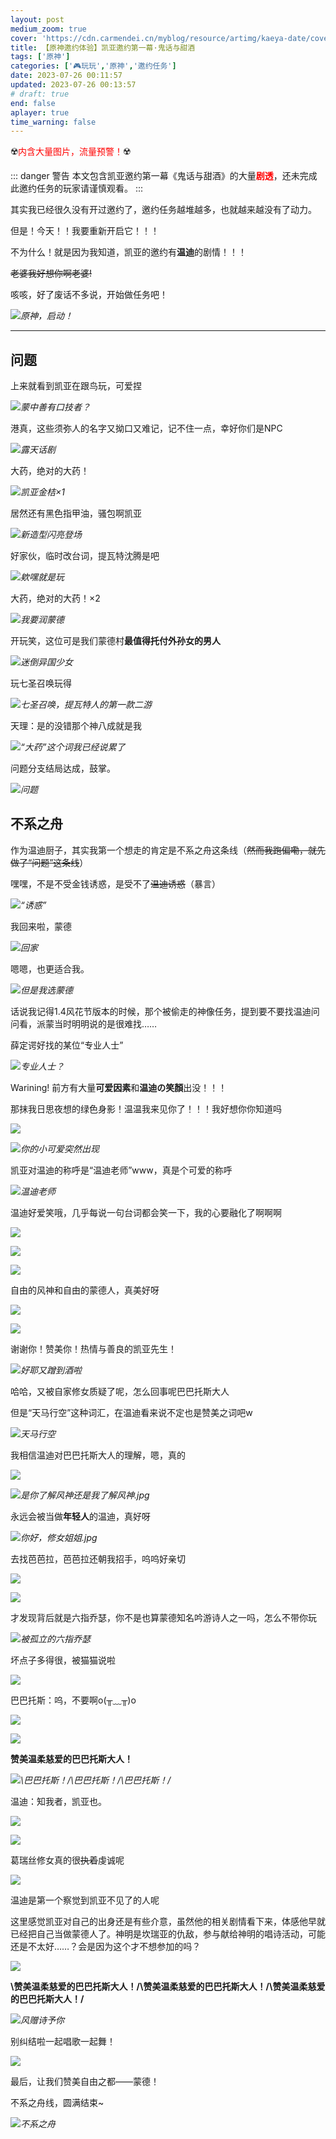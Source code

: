 ```yaml
---
layout: post
medium_zoom: true
cover: 'https://cdn.carmendei.cn/myblog/resource/artimg/kaeya-date/cover.png'
title: 【原神邀约体验】凯亚邀约第一幕·鬼话与甜酒
tags: ['原神']
categories: ['🎮玩玩','原神','邀约任务']
date: 2023-07-26 00:11:57
updated: 2023-07-26 00:13:57
# draft: true
end: false
aplayer: true
time_warning: false
---
```

☢️<font color=red>内含大量图片，流量预警！</font>☢️

<!-- more -->

::: danger 警告
本文包含凯亚邀约第一幕《鬼话与甜酒》的大量<font color=red>**剧透**</font>，还未完成此邀约任务的玩家请谨慎观看。
:::

<!-- >***⚠️警告*** <br/>
>本文包含凯亚邀约第一幕《鬼话与甜酒》的大量 <font color=red>**剧透**</font>，还未完成此邀约任务的玩家请谨慎观看。 -->


<meting-js
 id="33469292"
 server="netease"
 type="song"
 theme="#C20C0C">
</meting-js>


其实我已经很久没有开过邀约了，邀约任务越堆越多，也就越来越没有了动力。

但是！今天！！我要重新开启它！！！

不为什么！就是因为我知道，凯亚的邀约有**温迪**的剧情！！！

~~老婆我好想你啊老婆!~~

咳咳，好了废话不多说，开始做任务吧！

![](https://cdn.carmendei.cn/myblog/resource/artimg/kaeya-date/00-24-11.png)_原神，启动！_

---

## 问题

上来就看到凯亚在跟鸟玩，可爱捏

![](https://cdn.carmendei.cn/myblog/resource/artimg/kaeya-date/00-25-32.png)_蒙中善有口技者？_

港真，这些须弥人的名字又拗口又难记，记不住一点，幸好你们是NPC

![](https://cdn.carmendei.cn/myblog/resource/artimg/kaeya-date/00-38-25.png)_露天话剧_

大药，绝对的大药！

![](https://cdn.carmendei.cn/myblog/resource/artimg/kaeya-date/00-48-42.png)_凯亚金桔×1_

居然还有黑色指甲油，骚包啊凯亚

![](https://cdn.carmendei.cn/myblog/resource/artimg/kaeya-date/00-52-16.png)_新造型闪亮登场_


好家伙，临时改台词，提瓦特沈腾是吧

![](https://cdn.carmendei.cn/myblog/resource/artimg/kaeya-date/00-59-30.png)_欸嘿就是玩_

大药，绝对的大药！×2

![](https://cdn.carmendei.cn/myblog/resource/artimg/kaeya-date/01-02-35.png)_我要润蒙德_

开玩笑，这位可是我们蒙德村**最值得托付外孙女的男人**

![](https://cdn.carmendei.cn/myblog/resource/artimg/kaeya-date/01-08-17.png)_迷倒异国少女_

玩七圣召唤玩得

![](https://cdn.carmendei.cn/myblog/resource/artimg/kaeya-date/01-10-07.png)_七圣召唤，提瓦特人的第一款二游_

天理：是的没错那个神八成就是我

![](https://cdn.carmendei.cn/myblog/resource/artimg/kaeya-date/01-13-24.png)_“大药”这个词我已经说累了_

问题分支结局达成，鼓掌。

![](https://cdn.carmendei.cn/myblog/resource/artimg/kaeya-date/01-15-35.png)_问题_

## 不系之舟

作为温迪厨子，其实我第一个想走的肯定是不系之舟这条线（~~然而我跑偏嘞，就先做了“问题”这条线~~）

嘿嘿，不是不受金钱诱惑，是受不了~~温迪诱惑~~（暴言）

![](https://cdn.carmendei.cn/myblog/resource/artimg/kaeya-date/14-07-07.png)_“诱惑”_

我回来啦，蒙德

![](https://cdn.carmendei.cn/myblog/resource/artimg/kaeya-date/14-09-51.png)_回家_

嗯嗯，也更适合我。

![](https://cdn.carmendei.cn/myblog/resource/artimg/kaeya-date/14-11-51.png)_但是我选蒙德_

话说我记得1.4风花节版本的时候，那个被偷走的神像任务，提到要不要找温迪问问看，派蒙当时明明说的是很难找……

薛定谔好找的某位“专业人士”

![](https://cdn.carmendei.cn/myblog/resource/artimg/kaeya-date/kv.png)_专业人士？_

Warining! 前方有大量**可爱因素**和**温迪の笑顏**出没！！！

那抹我日思夜想的绿色身影！温温我来见你了！！！我好想你你知道吗

![](https://cdn.carmendei.cn/myblog/resource/artimg/kaeya-date/14-18-09.png)

![](https://cdn.carmendei.cn/myblog/resource/artimg/kaeya-date/14-18-19.png)_你的小可爱突然出现_

凯亚对温迪的称呼是“温迪老师”www，真是个可爱的称呼

![](https://cdn.carmendei.cn/myblog/resource/artimg/kaeya-date/14-19-30.png)_温迪老师_

温迪好爱笑哦，几乎每说一句台词都会笑一下，我的心要融化了啊啊啊

![](https://cdn.carmendei.cn/myblog/resource/artimg/kaeya-date/14-20-29.png)

![](https://cdn.carmendei.cn/myblog/resource/artimg/kaeya-date/14-21-26.png)

![](https://cdn.carmendei.cn/myblog/resource/artimg/kaeya-date/14-22-00.png)

自由的风神和自由的蒙德人，真美好呀

![](https://cdn.carmendei.cn/myblog/resource/artimg/kaeya-date/14-23-15.png)

![](https://cdn.carmendei.cn/myblog/resource/artimg/kaeya-date/14-23-54.png)

谢谢你！赞美你！热情与善良的凯亚先生！

![](https://cdn.carmendei.cn/myblog/resource/artimg/kaeya-date/14-24-30.png)_好耶又蹭到酒啦_

哈哈，又被自家修女质疑了呢，怎么回事呢巴巴托斯大人

但是“天马行空”这种词汇，在温迪看来说不定也是赞美之词吧w

![](https://cdn.carmendei.cn/myblog/resource/artimg/kaeya-date/14-26-53.png)_天马行空_

我相信温迪对巴巴托斯大人的理解，嗯，真的

![](https://cdn.carmendei.cn/myblog/resource/artimg/kaeya-date/14-28-01.png)

![](https://cdn.carmendei.cn/myblog/resource/artimg/kaeya-date/14-28-10.png)_是你了解风神还是我了解风神.jpg_

永远会被当做**年轻人**的温迪，真好呀

![](https://cdn.carmendei.cn/myblog/resource/artimg/kaeya-date/14-28-42.png)_你好，修女姐姐.jpg_

去找芭芭拉，芭芭拉还朝我招手，呜呜好亲切

![](https://cdn.carmendei.cn/myblog/resource/artimg/kaeya-date/14-42-19.png)

![](https://cdn.carmendei.cn/myblog/resource/artimg/kaeya-date/15-06-45.png)

才发现背后就是六指乔瑟，你不是也算蒙德知名吟游诗人之一吗，怎么不带你玩

![](https://cdn.carmendei.cn/myblog/resource/artimg/kaeya-date/15-08-17.png)_被孤立的六指乔瑟_

坏点子多得很，被猫猫说啦

![](https://cdn.carmendei.cn/myblog/resource/artimg/kaeya-date/15-10-11.png)

巴巴托斯：呜，不要啊o(╥﹏╥)o

![](https://cdn.carmendei.cn/myblog/resource/artimg/kaeya-date/15-12-52.png)

![](https://cdn.carmendei.cn/myblog/resource/artimg/kaeya-date/15-12-56.png)

**赞美温柔慈爱的巴巴托斯大人！**

![](https://cdn.carmendei.cn/myblog/resource/artimg/kaeya-date/15-14-44.png)_\巴巴托斯！/\巴巴托斯！/\巴巴托斯！/_

温迪：知我者，凯亚也。

![](https://cdn.carmendei.cn/myblog/resource/artimg/kaeya-date/15-21-21.png)

![](https://cdn.carmendei.cn/myblog/resource/artimg/kaeya-date/15-21-28.png)

葛瑞丝修女真的很~~执着~~虔诚呢

![](https://cdn.carmendei.cn/myblog/resource/artimg/kaeya-date/15-22-27.png)

温迪是第一个察觉到凯亚不见了的人呢

这里感觉凯亚对自己的出身还是有些介意，虽然他的相关剧情看下来，体感他早就已经把自己当做蒙德人了。神明是坎瑞亚的仇敌，参与献给神明的唱诗活动，可能还是不太好……？会是因为这个才不想参加的吗？

![](https://cdn.carmendei.cn/myblog/resource/artimg/kaeya-date/comb1.png)

**\赞美温柔慈爱的巴巴托斯大人！/\赞美温柔慈爱的巴巴托斯大人！/\赞美温柔慈爱的巴巴托斯大人！/**

![](https://cdn.carmendei.cn/myblog/resource/artimg/kaeya-date/comb2.png)_风赠诗予你_

别纠结啦一起唱歌一起舞！

![](https://cdn.carmendei.cn/myblog/resource/artimg/kaeya-date/comb3.png)

最后，让我们赞美自由之都——蒙德！

不系之舟线，圆满结束~

![](https://cdn.carmendei.cn/myblog/resource/artimg/kaeya-date/15-27-56.png)_不系之舟_